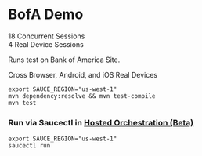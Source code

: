 # BofA Demo

18 Concurrent Sessions   
4 Real Device Sessions

Runs test on Bank of America Site.

Cross Browser, Android, and iOS Real Devices

```shell
export SAUCE_REGION="us-west-1"
mvn dependency:resolve && mvn test-compile
mvn test
```



### Run via Saucectl in [Hosted Orchestration (Beta)](https://docs.saucelabs.com/hosted-orchestration/)

```shell
export SAUCE_REGION="us-west-1"
saucectl run
```